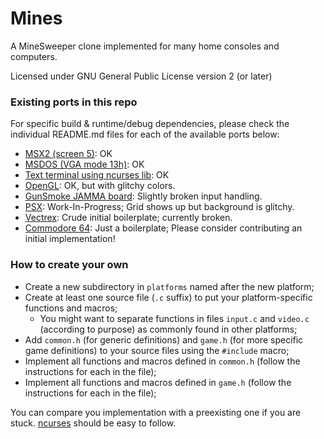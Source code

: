 # Mines
A MineSweeper clone implemented for many home consoles and computers.

Licensed under GNU General Public License version 2 (or later)

### Existing ports in this repo

For specific build & runtime/debug dependencies, please check the individual README.md files for each of the available ports below:

- [MSX2 (screen 5)](platforms/msx2/README.md): OK
- [MSDOS (VGA mode 13h)](platforms/msdos/README.md): OK
- [Text terminal using ncurses lib](platforms/ncurses/README.md): OK
- [OpenGL](platforms/opengl/README.md): OK, but with glitchy colors.
- [GunSmoke JAMMA board](platforms/gunsmoke/README.md): Slightly broken input handling.
- [PSX](platforms/psx/README.md): Work-In-Progress; Grid shows up but background is glitchy.
- [Vectrex](platforms/vectrex/README.md): Crude initial boilerplate; currently broken.
- [Commodore 64](platforms/c64/README.md): Just a boilerplate; Please consider contributing an initial implementation!

### How to create your own

- Create a new subdirectory in `platforms` named after the new platform;
- Create at least one source file (`.c` suffix) to put your platform-specific functions and macros;
  - You might want to separate functions in files `input.c` and `video.c` (according to purpose) as commonly found in other platforms;
- Add `common.h` (for generic definitions) and `game.h` (for more specific game definitions) to your source files using the `#include` macro;
- Implement all functions and macros defined in `common.h` (follow the instructions for each in the file);
- Implement all functions and macros defined in `game.h` (follow the instructions for each in the file);

You can compare you implementation with a preexisting one if you are stuck. [ncurses](platforms/ncurses) should be easy to follow.
